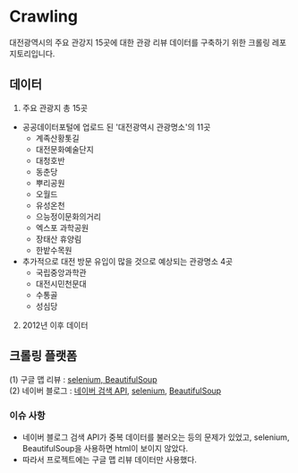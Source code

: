 # Crawling
대전광역시의 주요 관강지 15곳에 대한 관광 리뷰 데이터를 구축하기 위한 크롤링 레포지토리입니다. 

## 데이터
1. 주요 관광지 총 15곳
- 공공데이터포털에 업로드 된 '대전광역시 관광명소'의 11곳
  - 계족산황톳길
  - 대전문화예술단지
  - 대청호반
  - 동춘당
  - 뿌리공원
  - 오월드
  - 유성온천
  - 으능정이문화의거리
  - 엑스포 과학공원
  - 장태산 휴양림
  - 한밭수목원
- 추가적으로 대전 방문 유입이 많을 것으로 예상되는 관광명소 4곳
  - 국립중앙과학관
  - 대전시민천문대
  - 수통골
  - 성심당 
  
2. 2012년 이후 데이터 

## 크롤링 플랫폼    
  (1) 구글 맵 리뷰 : [selenium, BeautifulSoup](https://github.com/JeongCheck/Crawling/blob/main/googleMapReview%20.ipynb)     
  (2) 네이버 블로그 : [네이버 검색 API](), [selenium](), [BeautifulSoup]()

### 이슈 사항
- 네이버 블로그 검색 API가 중복 데이터를 불러오는 등의 문제가 있었고, selenium, BeautifulSoup을 사용하면 html이 보이지 않았다.
- 따라서 프로젝트에는 구글 맵 리뷰 데이터만 사용했다. 
